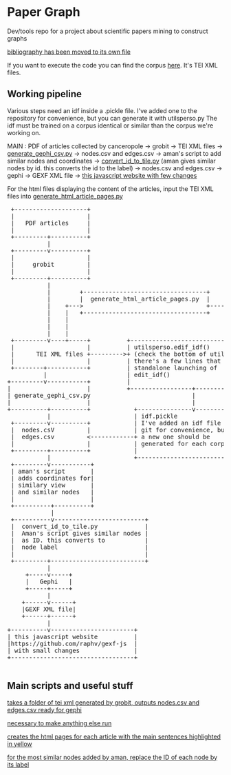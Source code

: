 

# Paper Graph
Dev/tools repo for a project about scientific papers mining to construct graphs

[bibliography has been moved to its own file](REFERENCES.md)

If you want to execute the code you can find the corpus [here](https://www.dropbox.com/s/0bc6c2fmhz526mo/fulltext_tei.tar.gz?dl=0]). It's TEI XML files.

## Working pipeline

Various steps need an idf inside a .pickle file. I've added one to the repository for convenience, but you can generate it with utilsperso.py The idf must be trained on a corpus identical or similar than the corpus we're working on.

MAIN : PDF of articles collected by canceropole -> grobit -> TEI XML files -> [generate_gephi_csv.py](generate_gephi_csv.py) -> nodes.csv and edges.csv -> aman's script to add similar nodes and coordinates -> [convert_id_to_tile.py](convert_id_to_title) (aman gives similar nodes by id. this converts the id to the label) -> nodes.csv and edges.csv -> gephi -> GEXF XML file -> [this javascript website with few changes](https://github.com/raphv/gexf-js)

For the html files displaying the content of the articles, input the TEI XML files into [generate_html_article_pages.py](generate_html_article_pages.py)

<pre>
 +--------------------+
 |                    |
 |   PDF articles     |
 |                    |
 +---------+----------+
           |
 +---------v----------+
 |                    |
 |     grobit         |
 |                    |
 +---------+----------+
           |
           |        +----------------------------------+          +------------------------------------+
           |        |  generate_html_article_pages.py  |          | html pages with                    |
           |    +--->                                  +--------->+ the text of the articles           |
           |    |   +----------------------------------+          | and important sentences in yellow  |
           |    |                                                 |                                    |
           |    |                                                 +------------------------------------+
           |    |
 +---------v----+-----+          +--------------------------------------+
 |                    |          | utilsperso.edif_idf()                |
 |      TEI XML files +--------->+ (check the bottom of utilsperso.py   |
 |                    |          | there's a few lines that allow       |
 +--------+-----------+          | standalone launching of              |
          |                      | edit_idf()                           |
+---------v-----------+          |                                      |
|                     |          +-----------------+--------------------+
| generate_gephi_csv.py                            |
|                     |                            |
+----------+----------+            +---------------v----------------+
           |                       | idf.pickle                     |
 +---------v----------+            | I've added an idf file in the  |
 |  nodes.csV         |            | git for convenience, but       |
 |  edges.csv         <------------+ a new one should be            |
 |                    |            | generated for each corpus      |
 +---------+----------+            |                                |
           |                       +--------------------------------+
 +---------v-----------+
 | aman's script       |
 | adds coordinates for|
 | similary view       |
 | and similar nodes   |
 |                     |
 +----------+----------+
            |
 +----------v-------------------------+
 |  convert_id_to_tile.py             |
 |  Aman's script gives similar nodes |
 |  as ID. this converts to           |
 |  node label                        |
 |                                    |
 +---------+--------------------------+
           |
     +-----v-----+
     |   Gephi   |
     +-----+-----+
           |
    +------v------+
    |GEXF XML file|
    +------+------+
           |
+----------v-----------------------+
| this javascript website          |
|https://github.com/raphv/gexf-js  |
| with small changes               |
+----------------------------------+

</pre>

## Main scripts and useful stuff

[takes a folder of tei xml generated by grobit, outputs  nodes.csv and edges.csv ready for gephi](generate_gephi_csv.py)

[necessary to make anything else run](utilsperso.py)

[creates the html pages for each article with the main sentences highlighted in yellow](generate_html_article_pages.py)

[for the most similar nodes added by aman, replace the ID of each node by its label](convert_id_to_title.py)
